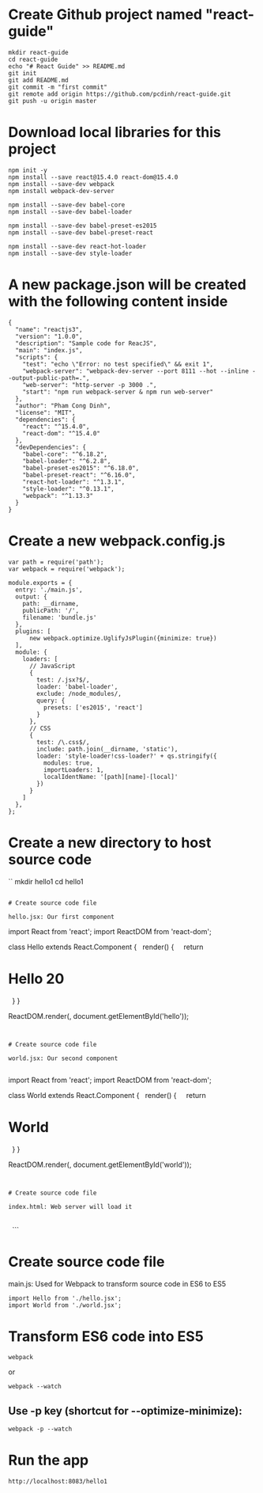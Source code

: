 # Create Github project named "react-guide"

```
mkdir react-guide
cd react-guide
echo "# React Guide" >> README.md
git init
git add README.md
git commit -m "first commit"
git remote add origin https://github.com/pcdinh/react-guide.git
git push -u origin master
```


# Download local libraries for this project

```
npm init -y
npm install --save react@15.4.0 react-dom@15.4.0
npm install --save-dev webpack
npm install webpack-dev-server

npm install --save-dev babel-core
npm install --save-dev babel-loader

npm install --save-dev babel-preset-es2015
npm install --save-dev babel-preset-react

npm install --save-dev react-hot-loader
npm install --save-dev style-loader
```

# A new package.json will be created with the following content inside

```
{
  "name": "reactjs3",
  "version": "1.0.0",
  "description": "Sample code for ReacJS",
  "main": "index.js",
  "scripts": {
    "test": "echo \"Error: no test specified\" && exit 1",
    "webpack-server": "webpack-dev-server --port 8111 --hot --inline --output-public-path=.",
    "web-server": "http-server -p 3000 .",
    "start": "npm run webpack-server & npm run web-server"
  },
  "author": "Pham Cong Dinh",
  "license": "MIT",
  "dependencies": {
    "react": "^15.4.0",
    "react-dom": "^15.4.0"
  },
  "devDependencies": {
    "babel-core": "^6.18.2",
    "babel-loader": "^6.2.8",
    "babel-preset-es2015": "^6.18.0",
    "babel-preset-react": "^6.16.0",
    "react-hot-loader": "^1.3.1",
    "style-loader": "^0.13.1",
    "webpack": "^1.13.3"
  }
}
```

# Create a new webpack.config.js

```
var path = require('path');
var webpack = require('webpack');

module.exports = {
  entry: './main.js',
  output: {
    path: __dirname,
    publicPath: '/',
    filename: 'bundle.js'
  },
  plugins: [
      new webpack.optimize.UglifyJsPlugin({minimize: true})
  ],
  module: {
    loaders: [
      // JavaScript
      {
        test: /.jsx?$/,
        loader: 'babel-loader',
        exclude: /node_modules/,
        query: {
          presets: ['es2015', 'react']
        }
      },
      // CSS
      {
        test: /\.css$/,
        include: path.join(__dirname, 'static'),
        loader: 'style-loader!css-loader?' + qs.stringify({
          modules: true,
          importLoaders: 1,
          localIdentName: '[path][name]-[local]'
        })
      }
    ]
  },
};

```


# Create a new directory to host source code

``
mkdir hello1
cd hello1
```

# Create source code file

hello.jsx: Our first component

```
import React from 'react';
import ReactDOM from 'react-dom';

class Hello extends React.Component {
  render() {
    return <h1>Hello 20</h1>
  }
}

ReactDOM.render(<Hello/>, document.getElementById('hello'));
```


# Create source code file

world.jsx: Our second component


```
import React from 'react';
import ReactDOM from 'react-dom';

class World extends React.Component {
  render() {
    return <h1>World</h1>
  }
}

ReactDOM.render(<World/>, document.getElementById('world'));
```


# Create source code file

index.html: Web server will load it

```
<!doctype html>
<html>
  <head>
    <meta charset="UTF-8">
    <title>Hello React</title>
  </head>
  <body>
    <div id="hello"></div>
    <div id="world"></div>
<script src="./bundle.js"></script>
  </body>
</html>
```


# Create source code file

main.js: Used for Webpack to transform source code in ES6 to ES5


```
import Hello from './hello.jsx';
import World from './world.jsx';
```

# Transform ES6 code into ES5

```
webpack
```

or

```
webpack --watch
```

## Use -p key (shortcut for --optimize-minimize):

```
webpack -p --watch
```


# Run the app

```
http://localhost:8083/hello1
```

